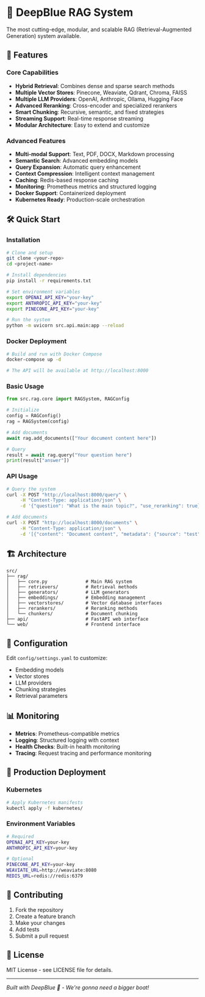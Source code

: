 # 🌊 DeepBlue RAG System

The most cutting-edge, modular, and scalable RAG (Retrieval-Augmented Generation) system available.

## 🚀 Features

### Core Capabilities
- **Hybrid Retrieval**: Combines dense and sparse search methods
- **Multiple Vector Stores**: Pinecone, Weaviate, Qdrant, Chroma, FAISS
- **Multiple LLM Providers**: OpenAI, Anthropic, Ollama, Hugging Face
- **Advanced Reranking**: Cross-encoder and specialized rerankers
- **Smart Chunking**: Recursive, semantic, and fixed strategies
- **Streaming Support**: Real-time response streaming
- **Modular Architecture**: Easy to extend and customize

### Advanced Features
- **Multi-modal Support**: Text, PDF, DOCX, Markdown processing
- **Semantic Search**: Advanced embedding models
- **Query Expansion**: Automatic query enhancement
- **Context Compression**: Intelligent context management
- **Caching**: Redis-based response caching
- **Monitoring**: Prometheus metrics and structured logging
- **Docker Support**: Containerized deployment
- **Kubernetes Ready**: Production-scale orchestration

## 🛠️ Quick Start

### Installation

```bash
# Clone and setup
git clone <your-repo>
cd <project-name>

# Install dependencies
pip install -r requirements.txt

# Set environment variables
export OPENAI_API_KEY="your-key"
export ANTHROPIC_API_KEY="your-key"
export PINECONE_API_KEY="your-key"

# Run the system
python -m uvicorn src.api.main:app --reload
```

### Docker Deployment

```bash
# Build and run with Docker Compose
docker-compose up -d

# The API will be available at http://localhost:8000
```

### Basic Usage

```python
from src.rag.core import RAGSystem, RAGConfig

# Initialize
config = RAGConfig()
rag = RAGSystem(config)

# Add documents
await rag.add_documents(["Your document content here"])

# Query
result = await rag.query("Your question here")
print(result["answer"])
```

### API Usage

```bash
# Query the system
curl -X POST "http://localhost:8000/query" \
     -H "Content-Type: application/json" \
     -d '{"question": "What is the main topic?", "use_reranking": true}'

# Add documents
curl -X POST "http://localhost:8000/documents" \
     -H "Content-Type: application/json" \
     -d '[{"content": "Document content", "metadata": {"source": "test"}}]'
```

## 🏗️ Architecture

```
src/
├── rag/
│   ├── core.py              # Main RAG system
│   ├── retrievers/          # Retrieval methods
│   ├── generators/          # LLM generators
│   ├── embeddings/          # Embedding management
│   ├── vectorstores/        # Vector database interfaces
│   ├── rerankers/           # Reranking methods
│   └── chunkers/            # Document chunking
├── api/                     # FastAPI web interface
└── web/                     # Frontend interface
```

## 🔧 Configuration

Edit `config/settings.yaml` to customize:
- Embedding models
- Vector stores
- LLM providers
- Chunking strategies
- Retrieval parameters

## 📊 Monitoring

- **Metrics**: Prometheus-compatible metrics
- **Logging**: Structured logging with context
- **Health Checks**: Built-in health monitoring
- **Tracing**: Request tracing and performance monitoring

## 🚀 Production Deployment

### Kubernetes

```bash
# Apply Kubernetes manifests
kubectl apply -f kubernetes/
```

### Environment Variables

```bash
# Required
OPENAI_API_KEY=your-key
ANTHROPIC_API_KEY=your-key

# Optional
PINECONE_API_KEY=your-key
WEAVIATE_URL=http://weaviate:8080
REDIS_URL=redis://redis:6379
```

## 🤝 Contributing

1. Fork the repository
2. Create a feature branch
3. Make your changes
4. Add tests
5. Submit a pull request

## 📄 License

MIT License - see LICENSE file for details.

---

*Built with DeepBlue 🌊 - We're gonna need a bigger boat!*
